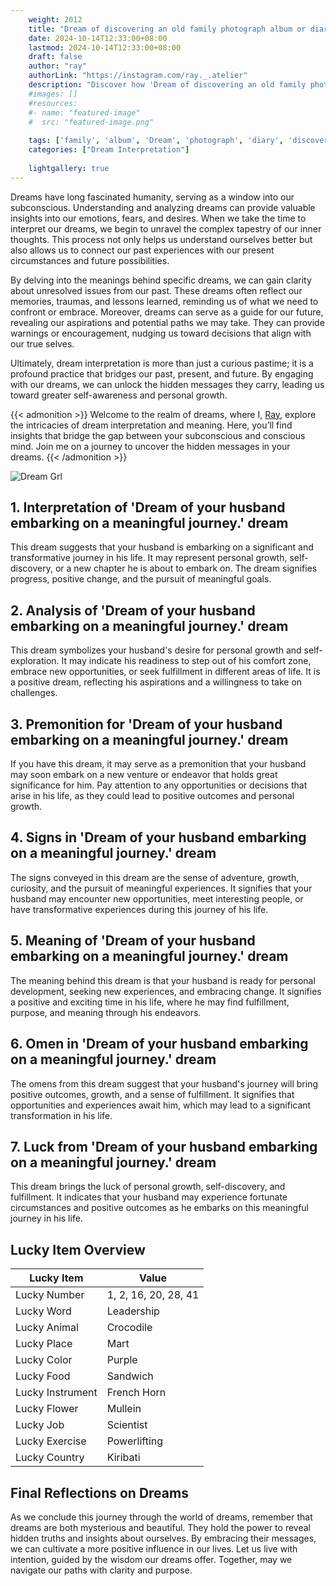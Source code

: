 ```yaml
---
    weight: 2012
    title: "Dream of discovering an old family photograph album or diary from your ancestors."  # Assuming 'title' column exists
    date: 2024-10-14T12:33:00+08:00
    lastmod: 2024-10-14T12:33:00+08:00
    draft: false
    author: "ray"
    authorLink: "https://instagram.com/ray._.atelier"
    description: "Discover how 'Dream of discovering an old family photograph album or diary from your ancestors.' can interpret your future and uncover its significant meanings in your life."
    #images: []
    #resources:
    #- name: "featured-image"
    #  src: "featured-image.png"
    
    tags: ['family', 'album', 'Dream', 'photograph', 'diary', 'discovering', 'from', 'ancestors', 'old', 'an']
    categories: ["Dream Interpretation"]
    
    lightgallery: true
---
```

    
Dreams have long fascinated humanity, serving as a window into our subconscious. Understanding and analyzing dreams can provide valuable insights into our emotions, fears, and desires. When we take the time to interpret our dreams, we begin to unravel the complex tapestry of our inner thoughts. This process not only helps us understand ourselves better but also allows us to connect our past experiences with our present circumstances and future possibilities.

By delving into the meanings behind specific dreams, we can gain clarity about unresolved issues from our past. These dreams often reflect our memories, traumas, and lessons learned, reminding us of what we need to confront or embrace. Moreover, dreams can serve as a guide for our future, revealing our aspirations and potential paths we may take. They can provide warnings or encouragement, nudging us toward decisions that align with our true selves.

Ultimately, dream interpretation is more than just a curious pastime; it is a profound practice that bridges our past, present, and future. By engaging with our dreams, we can unlock the hidden messages they carry, leading us toward greater self-awareness and personal growth.

{{< admonition >}}
Welcome to the realm of dreams, where I, [Ray](https://instagram.com/ray._.atelier), explore the intricacies of dream interpretation and meaning. Here, you’ll find insights that bridge the gap between your subconscious and conscious mind. Join me on a journey to uncover the hidden messages in your dreams.
{{< /admonition >}}

![Dream Grl](https://cdn.pixabay.com/photo/2017/11/02/03/35/gothic-2910057_1280.jpg "Dream Grl")

## 1. Interpretation of 'Dream of your husband embarking on a meaningful journey.' dream

This dream suggests that your husband is embarking on a significant and transformative journey in his life. It may represent personal growth, self-discovery, or a new chapter he is about to embark on. The dream signifies progress, positive change, and the pursuit of meaningful goals.

## 2. Analysis of 'Dream of your husband embarking on a meaningful journey.' dream

This dream symbolizes your husband's desire for personal growth and self-exploration. It may indicate his readiness to step out of his comfort zone, embrace new opportunities, or seek fulfillment in different areas of life. It is a positive dream, reflecting his aspirations and a willingness to take on challenges.

## 3. Premonition for 'Dream of your husband embarking on a meaningful journey.' dream

If you have this dream, it may serve as a premonition that your husband may soon embark on a new venture or endeavor that holds great significance for him. Pay attention to any opportunities or decisions that arise in his life, as they could lead to positive outcomes and personal growth.

## 4. Signs in 'Dream of your husband embarking on a meaningful journey.' dream

The signs conveyed in this dream are the sense of adventure, growth, curiosity, and the pursuit of meaningful experiences. It signifies that your husband may encounter new opportunities, meet interesting people, or have transformative experiences during this journey of his life.

## 5. Meaning of 'Dream of your husband embarking on a meaningful journey.' dream

The meaning behind this dream is that your husband is ready for personal development, seeking new experiences, and embracing change. It signifies a positive and exciting time in his life, where he may find fulfillment, purpose, and meaning through his endeavors.

## 6. Omen in 'Dream of your husband embarking on a meaningful journey.' dream

The omens from this dream suggest that your husband's journey will bring positive outcomes, growth, and a sense of fulfillment. It signifies that opportunities and experiences await him, which may lead to a significant transformation in his life.

## 7. Luck from 'Dream of your husband embarking on a meaningful journey.' dream

This dream brings the luck of personal growth, self-discovery, and fulfillment. It indicates that your husband may experience fortunate circumstances and positive outcomes as he embarks on this meaningful journey in his life.

## Lucky Item Overview
| Lucky Item          | Value              |
|---------------|--------------------|
| Lucky Number        | 1, 2, 16, 20, 28, 41  |
| Lucky Word          | Leadership |
| Lucky Animal        | Crocodile |
| Lucky Place         | Mart     |
| Lucky Color         | Purple     |
| Lucky Food          | Sandwich      |
| Lucky Instrument    | French Horn |
| Lucky Flower        | Mullein    |
| Lucky Job           | Scientist       |
| Lucky Exercise      | Powerlifting  |
| Lucky Country       | Kiribati    |


##  Final Reflections on Dreams

As we conclude this journey through the world of dreams, remember that dreams are both mysterious and beautiful. They hold the power to reveal hidden truths and insights about ourselves. By embracing their messages, we can cultivate a more positive influence in our lives. Let us live with intention, guided by the wisdom our dreams offer. Together, may we navigate our paths with clarity and purpose.
